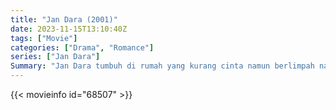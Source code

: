 ```yaml
---
title: "Jan Dara (2001)"
date: 2023-11-15T13:10:40Z
tags: ["Movie"]
categories: ["Drama", "Romance"]
series: ["Jan Dara"]
Summary: "Jan Dara tumbuh di rumah yang kurang cinta namun berlimpah nafsu. Dia dengan cepat mengikuti cara hidup penuh dosa dari ayah tirinya, Khun Luang yang menikahi ibunya setelah ibunya hamil karena diperkosa."
---
```


<mux-player stream-type="on-demand"
src="https://kp3d-my.sharepoint.com/personal/ryoo_kp3d_onmicrosoft_com/_layouts/15/download.aspx?share=EfxaL9lefZxCigep4itkOJcBN_eAutv5nAPgF6VDtm0Gqw" prefer-playback="mse" controls>

</mux-player>


{{< movieinfo id="68507" >}}

<script src="https://cdn.jsdelivr.net/npm/@mux/mux-player"></script>

 <script type="application/ld+json ">
{
"@context": "https://schema.org/",
"@type": "VideoObject",
"name": "Jan Dara (2001)",
"contentUrl": "https://stream.mux.com/lRvPtfDlSACCZ9BdzIYhnxGJ4k2y8OtYd602WaZAJO4A.m3u8?min_resolution=480p",
"thumbnailUrl": "https://www.themoviedb.org/t/p/original/vE9h8C2FiOLXwli7NsTcn2MyWm6.jpg?width=314&fit_mode=preserve&time=25",
"uploadDate": "2023-11-15T13:10:40Z",
}

</script>